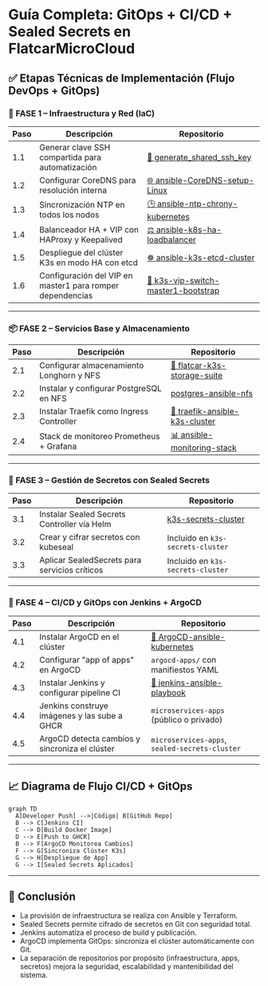 # Guía Completa: GitOps + CI/CD + Sealed Secrets en FlatcarMicroCloud

## ✅ Etapas Técnicas de Implementación (Flujo DevOps + GitOps)

### 🔧 FASE 1 – Infraestructura y Red (IaC)

| Paso | Descripción                                               | Repositorio                                                                                         |
| ---- | --------------------------------------------------------- | --------------------------------------------------------------------------------------------------- |
| 1.1  | Generar clave SSH compartida para automatización          | [🔐 generate\_shared\_ssh\_key](https://github.com/vhgalvez/generate_shared_ssh_key)                |
| 1.2  | Configurar CoreDNS para resolución interna                | [🌐 ansible-CoreDNS-setup-Linux](https://github.com/vhgalvez/ansible-CoreDNS-setup-Linux)           |
| 1.3  | Sincronización NTP en todos los nodos                     | [🕒 ansible-ntp-chrony-kubernetes](https://github.com/vhgalvez/ansible-ntp-chrony-kubernetes)       |
| 1.4  | Balanceador HA + VIP con HAProxy y Keepalived             | [⚖️ ansible-k8s-ha-loadbalancer](https://github.com/vhgalvez/ansible-k8s-ha-loadbalancer)           |
| 1.5  | Despliegue del clúster K3s en modo HA con etcd            | [☸️ ansible-k3s-etcd-cluster](https://github.com/vhgalvez/ansible-k3s-etcd-cluster)                 |
| 1.6  | Configuración del VIP en master1 para romper dependencias | [🧩 k3s-vip-switch-master1-bootstrap](https://github.com/vhgalvez/k3s-vip-switch-master1-bootstrap) |

---

### 📦 FASE 2 – Servicios Base y Almacenamiento

| Paso | Descripción                              | Repositorio                                                                               |
| ---- | ---------------------------------------- | ----------------------------------------------------------------------------------------- |
| 2.1  | Configurar almacenamiento Longhorn y NFS | [💾 flatcar-k3s-storage-suite](https://github.com/vhgalvez/flatcar-k3s-storage-suite)     |
| 2.2  | Instalar y configurar PostgreSQL en NFS  | [postgres-ansible-nfs](https://github.com/vhgalvez/postgres-ansible-nfs)                  |
| 2.3  | Instalar Traefik como Ingress Controller | [🚪 traefik-ansible-k3s-cluster](https://github.com/vhgalvez/traefik-ansible-k3s-cluster) |
| 2.4  | Stack de monitoreo Prometheus + Grafana  | [📊 ansible-monitoring-stack](https://github.com/vhgalvez/ansible-monitoring-stack)       |

---

### 🔐 FASE 3 – Gestión de Secretos con Sealed Secrets

| Paso | Descripción                                   | Repositorio                                                            |
| ---- | --------------------------------------------- | ---------------------------------------------------------------------- |
| 3.1  | Instalar Sealed Secrets Controller vía Helm   | [k3s-secrets-cluster](https://github.com/vhgalvez/k3s-secrets-cluster) |
| 3.2  | Crear y cifrar secretos con kubeseal          | Incluido en `k3s-secrets-cluster`                                      |
| 3.3  | Aplicar SealedSecrets para servicios críticos | Incluido en `k3s-secrets-cluster`                                      |

---

### 🔁 FASE 4 – CI/CD y GitOps con Jenkins + ArgoCD

| Paso | Descripción                                    | Repositorio                                                                           |
| ---- | ---------------------------------------------- | ------------------------------------------------------------------------------------- |
| 4.1  | Instalar ArgoCD en el clúster                  | [🚀 ArgoCD-ansible-kubernetes](https://github.com/vhgalvez/ArgoCD-ansible-kubernetes) |
| 4.2  | Configurar "app of apps" en ArgoCD             | `argocd-apps/` con manifiestos YAML                                                   |
| 4.3  | Instalar Jenkins y configurar pipeline CI      | [🔄 jenkins-ansible-playbook](https://github.com/vhgalvez/jenkins-ansible-playbook)   |
| 4.4  | Jenkins construye imágenes y las sube a GHCR   | `microservices-apps` (público o privado)                                              |
| 4.5  | ArgoCD detecta cambios y sincroniza el clúster | `microservices-apps`, `sealed-secrets-cluster`                                        |

---

## 📈 Diagrama de Flujo CI/CD + GitOps

```mermaid
graph TD
  A[Developer Push] -->|Código| B[GitHub Repo]
  B --> C[Jenkins CI]
  C --> D[Build Docker Image]
  D --> E[Push to GHCR]
  B --> F[ArgoCD Monitorea Cambios]
  F --> G[Sincroniza Clúster K3s]
  G --> H[Despliegue de App]
  G --> I[Sealed Secrets Aplicados]
```

---

## 📌 Conclusión

* La provisión de infraestructura se realiza con Ansible y Terraform.
* Sealed Secrets permite cifrado de secretos en Git con seguridad total.
* Jenkins automatiza el proceso de build y publicación.
* ArgoCD implementa GitOps: sincroniza el clúster automáticamente con Git.
* La separación de repositorios por propósito (infraestructura, apps, secretos) mejora la seguridad, escalabilidad y mantenibilidad del sistema.
